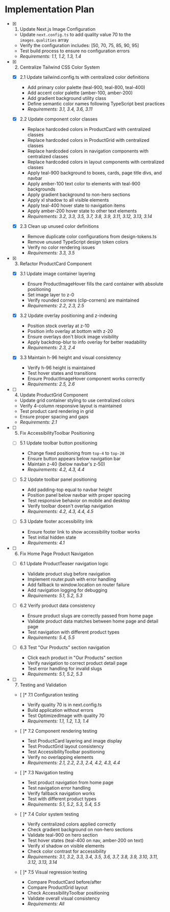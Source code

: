 # Implementation Plan

- [x] 1. Update Next.js Image Configuration

  - Update `next.config.ts` to add quality value 70 to the `images.qualities` array
  - Verify the configuration includes: [50, 70, 75, 85, 90, 95]
  - Test build process to ensure no configuration errors
  - _Requirements: 1.1, 1.2, 1.3, 1.4_

- [x] 2. Centralize Tailwind CSS Color System

  - [x] 2.1 Update tailwind.config.ts with centralized color definitions

    - Add primary color palette (teal-900, teal-800, teal-400)
    - Add accent color palette (amber-100, amber-200)
    - Add gradient background utility class
    - Define semantic color names following TypeScript best practices
    - _Requirements: 3.1, 3.4, 3.6, 3.11_

  - [x] 2.2 Update component color classes

    - Replace hardcoded colors in ProductCard with centralized classes
    - Replace hardcoded colors in ProductGrid with centralized classes
    - Replace hardcoded colors in navigation components with centralized classes
    - Replace hardcoded colors in layout components with centralized classes
    - Apply teal-900 background to boxes, cards, page title divs, and navbar
    - Apply amber-100 text color to elements with teal-900 backgrounds
    - Apply gradient background to non-hero sections
    - Apply xl shadow to all visible elements
    - Apply teal-400 hover state to navigation items
    - Apply amber-200 hover state to other text elements
    - _Requirements: 3.2, 3.3, 3.5, 3.7, 3.8, 3.9, 3.11, 3.12, 3.13, 3.14_

  - [x] 2.3 Clean up unused color definitions
    - Remove duplicate color configurations from design-tokens.ts
    - Remove unused TypeScript design token colors
    - Verify no color rendering issues
    - _Requirements: 3.3, 3.5_

- [x] 3. Refactor ProductCard Component

  - [x] 3.1 Update image container layering

    - Ensure ProductImageHover fills the card container with absolute positioning
    - Set image layer to z-0
    - Verify rounded corners (clip-corners) are maintained
    - _Requirements: 2.2, 2.3, 2.5_

  - [x] 3.2 Update overlay positioning and z-indexing

    - Position stock overlay at z-10
    - Position info overlay at bottom with z-20
    - Ensure overlays don't block image visibility
    - Apply backdrop-blur to info overlay for better readability
    - _Requirements: 2.3, 2.4_

  - [x] 3.3 Maintain h-96 height and visual consistency
    - Verify h-96 height is maintained
    - Test hover states and transitions
    - Ensure ProductImageHover component works correctly
    - _Requirements: 2.5, 2.6_

- [ ] 4. Update ProductGrid Component

  - Update grid container styling to use centralized colors
  - Verify 4-column responsive layout is maintained
  - Test product card rendering in grid
  - Ensure proper spacing and gaps
  - _Requirements: 2.1_

- [ ] 5. Fix AccessibilityToolbar Positioning

  - [ ] 5.1 Update toolbar button positioning

    - Change fixed positioning from `top-4` to `top-20`
    - Ensure button appears below navigation bar
    - Maintain z-40 (below navbar's z-50)
    - _Requirements: 4.2, 4.3, 4.4_

  - [ ] 5.2 Update toolbar panel positioning

    - Add padding-top equal to navbar height
    - Position panel below navbar with proper spacing
    - Test responsive behavior on mobile and desktop
    - Verify toolbar doesn't overlap navigation
    - _Requirements: 4.2, 4.3, 4.4, 4.5_

  - [ ] 5.3 Update footer accessibility link
    - Ensure footer link to show accessibility toolbar works
    - Test initial hidden state
    - _Requirements: 4.1_

- [ ] 6. Fix Home Page Product Navigation

  - [ ] 6.1 Update ProductTeaser navigation logic

    - Validate product slug before navigation
    - Implement router.push with error handling
    - Add fallback to window.location on router failure
    - Add navigation logging for debugging
    - _Requirements: 5.1, 5.2, 5.3_

  - [ ] 6.2 Verify product data consistency

    - Ensure product slugs are correctly passed from home page
    - Validate product data matches between home page and detail page
    - Test navigation with different product types
    - _Requirements: 5.4, 5.5_

  - [ ] 6.3 Test "Our Products" section navigation
    - Click each product in "Our Products" section
    - Verify navigation to correct product detail page
    - Test error handling for invalid slugs
    - _Requirements: 5.1, 5.2, 5.3_

- [ ] 7. Testing and Validation

  - [ ]\* 7.1 Configuration testing

    - Verify quality 70 is in next.config.ts
    - Build application without errors
    - Test OptimizedImage with quality 70
    - _Requirements: 1.1, 1.2, 1.3, 1.4_

  - [ ]\* 7.2 Component rendering testing

    - Test ProductCard layering and image display
    - Test ProductGrid layout consistency
    - Test AccessibilityToolbar positioning
    - Verify no overlapping elements
    - _Requirements: 2.1, 2.2, 2.3, 2.4, 4.2, 4.3, 4.4_

  - [ ]\* 7.3 Navigation testing

    - Test product navigation from home page
    - Test navigation error handling
    - Verify fallback navigation works
    - Test with different product types
    - _Requirements: 5.1, 5.2, 5.3, 5.4, 5.5_

  - [ ]\* 7.4 Color system testing

    - Verify centralized colors applied correctly
    - Check gradient background on non-hero sections
    - Validate teal-900 on hero section
    - Test hover states (teal-400 on nav, amber-200 on text)
    - Verify xl shadow on visible elements
    - Check color contrast for accessibility
    - _Requirements: 3.1, 3.2, 3.3, 3.4, 3.5, 3.6, 3.7, 3.8, 3.9, 3.10, 3.11, 3.12, 3.13, 3.14_

  - [ ]\* 7.5 Visual regression testing
    - Compare ProductCard before/after
    - Compare ProductGrid layout
    - Check AccessibilityToolbar positioning
    - Validate overall visual consistency
    - _Requirements: All_

